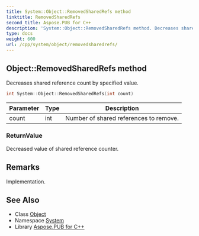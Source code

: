 ```yaml
---
title: System::Object::RemovedSharedRefs method
linktitle: RemovedSharedRefs
second_title: Aspose.PUB for C++
description: 'System::Object::RemovedSharedRefs method. Decreases shared reference count by specified value in C++.'
type: docs
weight: 600
url: /cpp/system/object/removedsharedrefs/
---
```

## Object::RemovedSharedRefs method


Decreases shared reference count by specified value.

```cpp
int System::Object::RemovedSharedRefs(int count)
```


| Parameter | Type | Description |
| --- | --- | --- |
| count | int | Number of shared references to remove. |

### ReturnValue

Decreased value of shared reference counter.
## Remarks


Implementation.

## See Also

* Class [Object](../)
* Namespace [System](../../)
* Library [Aspose.PUB for C++](../../../)
